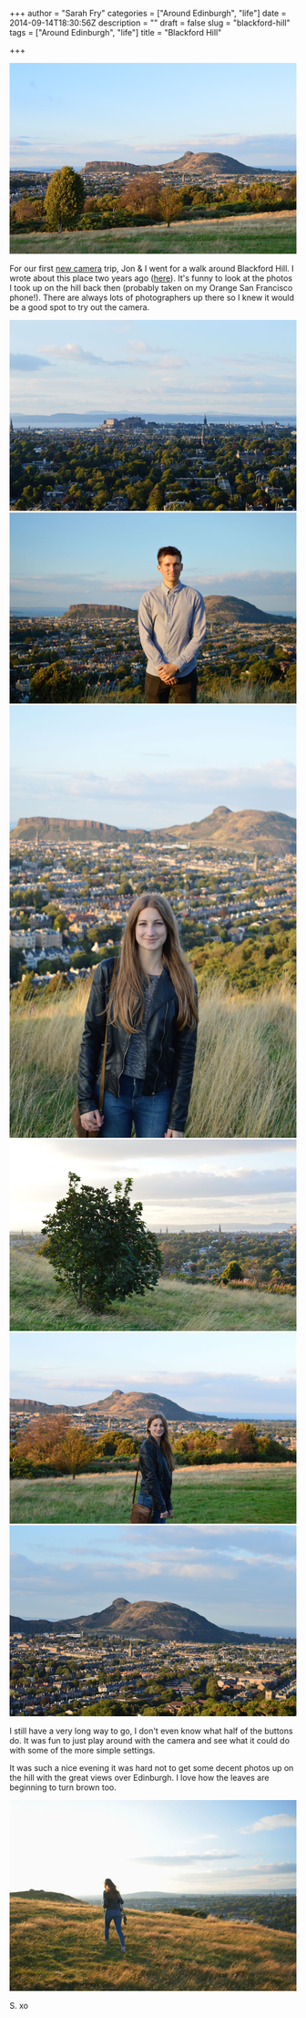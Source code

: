 +++
author = "Sarah Fry"
categories = ["Around Edinburgh", "life"]
date = 2014-09-14T18:30:56Z
description = ""
draft = false
slug = "blackford-hill"
tags = ["Around Edinburgh", "life"]
title = "Blackford Hill"

+++


![blackford hill](/images/2014/Sep/DSC_0071.JPG)

For our first [new camera](https://yayfryday.com/post/new-camera-new-shoes/) trip, Jon & I went for a walk around Blackford Hill. I wrote about this place two years ago ([here](https://yayfryday.com/post/life-lately-2/)). It's funny to look at the photos I took up on the hill back then (probably taken on my Orange San Francisco phone!). There are always lots of photographers up there so I knew it would be a good spot to try out the camera.

![blackford hill1](/images/2014/Sep/DSC_0042-copy.jpg)
![blackford hill2](/images/2014/Sep/DSC_0070-copy.jpg)
![blackford hill3](/images/2014/Sep/DSC_0058-copy.jpg)
![blackford hill4](/images/2014/Sep/DSC_0074.JPG)
![blackford hill5](/images/2014/Sep/DSC_0075.JPG)
![blackford hill6](/images/2014/Sep/DSC_0043.JPG)


I still have a very long way to go, I don't even know what half of the buttons do. It was fun to just play around with the camera and see what it could do with some of the more simple settings. 

It was such a nice evening it was hard not to get some decent photos up on the hill with the great views over Edinburgh. I love how the leaves are beginning to turn brown too.

![blackford hill7](/images/2014/Sep/DSC_0046-copy.jpg)

S. xo

